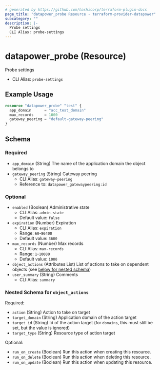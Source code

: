 ```yaml
---
# generated by https://github.com/hashicorp/terraform-plugin-docs
page_title: "datapower_probe Resource - terraform-provider-datapower"
subcategory: ""
description: |-
  Probe settings
  CLI Alias: probe-settings
---
```


# datapower_probe (Resource)

Probe settings
  - CLI Alias: `probe-settings`

## Example Usage

```terraform
resource "datapower_probe" "test" {
  app_domain      = "acc_test_domain"
  max_records     = 1000
  gateway_peering = "default-gateway-peering"
}
```

<!-- schema generated by tfplugindocs -->
## Schema

### Required

- `app_domain` (String) The name of the application domain the object belongs to
- `gateway_peering` (String) Gateway peering
  - CLI Alias: `gateway-peering`
  - Reference to: `datapower_gatewaypeering:id`

### Optional

- `enabled` (Boolean) Administrative state
  - CLI Alias: `admin-state`
  - Default value: `false`
- `expiration` (Number) Expiration
  - CLI Alias: `expiration`
  - Range: `60`-`86400`
  - Default value: `3600`
- `max_records` (Number) Max records
  - CLI Alias: `max-records`
  - Range: `1`-`10000`
  - Default value: `1000`
- `object_actions` (Attributes List) List of actions to take on dependent objects (see [below for nested schema](#nestedatt--object_actions))
- `user_summary` (String) Comments
  - CLI Alias: `summary`

<a id="nestedatt--object_actions"></a>
### Nested Schema for `object_actions`

Required:

- `action` (String) Action to take on target
- `target_domain` (String) Application domain of the action target
- `target_id` (String) Id of the action target (for `domains`, this must still be set, but the value is ignored)
- `target_type` (String) Resource type of action target

Optional:

- `run_on_create` (Boolean) Run this action when creating this resource.
- `run_on_delete` (Boolean) Run this action when deleting this resource.
- `run_on_update` (Boolean) Run this action when updating this resource.
